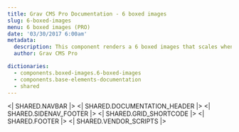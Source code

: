 ```yaml
---
title: Grav CMS Pro Documentation - 6 boxed images
slug: 6-boxed-images
menu: 6 boxed images (PRO)
date: '03/30/2017 6:00am'
metadata:
  description: This component renders a 6 boxed images that scales when mouse is placed over them and with a nice caption at their bottom
  author: Grav CMS Pro

dictionaries:
  - components.boxed-images.6-boxed-images
  - components.base-elements-documentation
  - shared
---
```


<| SHARED.NAVBAR |>
<| SHARED.DOCUMENTATION_HEADER |>
<| SHARED.SIDENAV_FOOTER |>
<| SHARED.GRID_SHORTCODE |>
<| SHARED.FOOTER |>
<| SHARED.VENDOR_SCRIPTS |>
